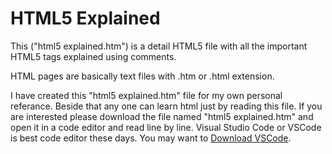 # HTML5 Explained
This ("html5 explained.htm") is a detail HTML5 file with all the important HTML5 tags explained using comments.

HTML pages are basically text files with .htm or .html extension.

I have created this "html5 explained.htm" file for my own personal referance. Beside that any one can learn html just by reading this file. If you are interested please download the file named "html5 explained.htm" and open it in a code editor and read line by line. Visual Studio Code or VSCode is best code editor these days. You may want to [Download VSCode](https://code.visualstudio.com/).
